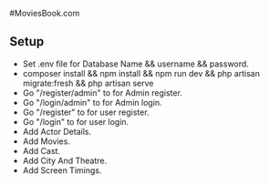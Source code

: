 #MoviesBook.com
## Setup
- Set .env file for Database Name && username && password.
- composer install && npm install && npm run dev && php artisan migrate:fresh && php artisan serve
- Go "/register/admin" to for Admin register.
- Go "/login/admin" to for Admin login.
- Go "/register" to for user register.
- Go "/login" to for user login.
- Add Actor Details.
- Add Movies.
- Add Cast.
- Add City And Theatre.
- Add Screen Timings.
